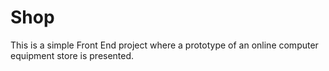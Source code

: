 # Shop
This is a simple Front End project where a prototype of an online computer equipment store is presented.
